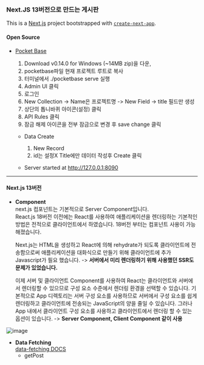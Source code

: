 ### Next.JS 13버전으로 만드는 게시판
  This is a [Next.js](https://nextjs.org/) project bootstrapped with [`create-next-app`](https://github.com/vercel/next.js/tree/canary/packages/create-next-app).


#### Open Source
  - [Pocket Base](https://pocketbase.io/docs)
    1. Download v0.14.0 for Windows (~14MB zip)을 다운,
    2. pocketbase파일 현재 프로젝트 루트로 복사
    3. 터미널에서 ./pocketbase serve 실행
    4. Admin UI 클릭
    5. 로그인
    6. New Collection -> Name은 프로젝트명 -> New Field -> title 필드만 생성
    7. 상단의 톱니바퀴 아이콘(설정) 클릭
    8. API Rules 클릭
    7. 잠금 해제 아이콘을 전부 잠금으로 변경 후 save change 클릭  
  
    - Data Create
      1. New Record
      2. id는 설정X Title에만 데이터 작성후 Create 클릭  
      
    - Server started at http://127.0.0.1:8090
    
---
#### Next.js 13버전
- **Component**  
  next.js 컴포넌트는 기본적으로 Server Component입니다.  
  React.js 18버전 이전에는 React를 사용하여 애플리케이션을 렌더링하는 기본적인 방법은 전적으로 클라이언트에서 하였습니다. 18버전 부터는 컴포넌트 사용이 가능해졌습니다.  
    
  Next.js는 HTML을 생성하고 React에 의해 rehydrate가 되도록 클라이언트에 전송함으로써 애플리케이션을 대화식으로 만들기 위해 클라이언트에 추가 Javascript가 필요 했습니다. -> **서버에서 미리 렌더링하기 위해 사용했던 SSR도 문제가 있었습니다.**
    
  이제 서버 및 클라이언트 Component를 사용하여 React는 클라이언트와 서버에서 렌더링할 수 있으므로 구성 요소 수준에서 렌더링 환경을 선택할 수 있습니다. 기본적으로 App 디렉토리는 서버 구성 요소를 사용하므로 서버에서 구성 요소를 쉽게 렌더링하고 클라이언트에 전송되는 JavaScript의 양을 줄일 수 있습니다. 그러나 App 내에서 클라이언트 구성 요소를 사용하고 클라이언트에서 렌더링 할 수 있는 옵션이 있습니다. -> **Server Component, Client Component 같이 사용**  

 ![image](https://user-images.githubusercontent.com/118407356/228813198-c6bd6368-84c8-4f82-8e15-b5246248a641.png)


- **Data Fetching**  
  [data-fetching DOCS](https://nextjs.org/docs/basic-features/data-fetching/get-static-props)  
  - getPost  
